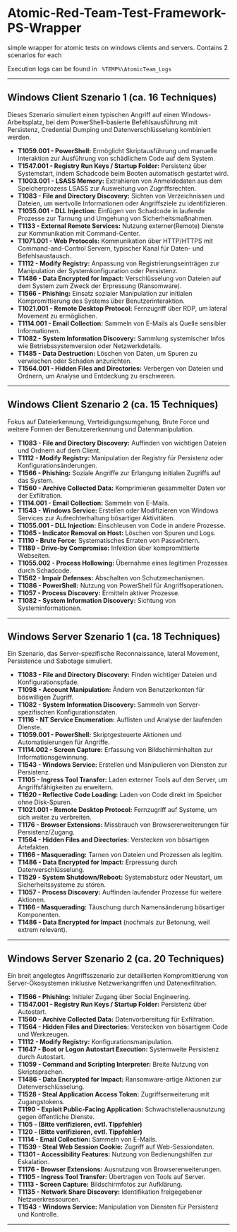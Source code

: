 # Atomic-Red-Team-Test-Framework-PS-Wrapper
simple wrapper for atomic tests on windows clients and servers. Contains 2 scenarios for each

Execution logs can be found in ` %TEMP%\AtomicTeam_Logs`
***

## Windows Client Szenario 1 (ca. 16 Techniques)  
Dieses Szenario simuliert einen typischen Angriff auf einen Windows-Arbeitsplatz, bei dem PowerShell-basierte Befehlsausführung mit Persistenz, Credential Dumping und Datenverschlüsselung kombiniert werden.

- **T1059.001 - PowerShell:** Ermöglicht Skriptausführung und manuelle Interaktion zur Ausführung von schädlichem Code auf dem System.  
- **T1547.001 - Registry Run Keys / Startup Folder:** Persistenz über Systemstart, indem Schadcode beim Booten automatisch gestartet wird.  
- **T1003.001 - LSASS Memory:** Extrahieren von Anmeldedaten aus dem Speicherprozess LSASS zur Ausweitung von Zugriffsrechten.  
- **T1083 - File and Directory Discovery:** Sichten von Verzeichnissen und Dateien, um wertvolle Informationen oder Angriffsziele zu identifizieren.  
- **T1055.001 - DLL Injection:** Einfügen von Schadcode in laufende Prozesse zur Tarnung und Umgehung von Sicherheitsmaßnahmen.  
- **T1133 - External Remote Services:** Nutzung externer(Remote) Dienste zur Kommunikation mit Command-Center.  
- **T1071.001 - Web Protocols:** Kommunikation über HTTP/HTTPS mit Command-and-Control Servern, typischer Kanal für Daten- und Befehlsaustausch.  
- **T1112 - Modify Registry:** Anpassung von Registrierungseinträgen zur Manipulation der Systemkonfiguration oder Persistenz.  
- **T1486 - Data Encrypted for Impact:** Verschlüsselung von Dateien auf dem System zum Zweck der Erpressung (Ransomware).  
- **T1566 - Phishing:** Einsatz sozialer Manipulation zur initialen Kompromittierung des Systems über Benutzerinteraktion.  
- **T1021.001 - Remote Desktop Protocol:** Fernzugriff über RDP, um lateral Movement zu ermöglichen.  
- **T1114.001 - Email Collection:** Sammeln von E-Mails als Quelle sensibler Informationen.  
- **T1082 - System Information Discovery:** Sammlung systemischer Infos wie Betriebssystemversion oder Netzwerkdetails.  
- **T1485 - Data Destruction:** Löschen von Daten, um Spuren zu verwischen oder Schaden anzurichten.  
- **T1564.001 - Hidden Files and Directories:** Verbergen von Dateien und Ordnern, um Analyse und Entdeckung zu erschweren.  

***

## Windows Client Szenario 2 (ca. 15 Techniques)  
Fokus auf Dateierkennung, Verteidigungsumgehung, Brute Force und weitere Formen der Benutzererkennung und Datenmanipulation.

- **T1083 - File and Directory Discovery:** Auffinden von wichtigen Dateien und Ordnern auf dem Client.  
- **T1112 - Modify Registry:** Manipulation der Registry für Persistenz oder Konfigurationsänderungen.  
- **T1566 - Phishing:** Soziale Angriffe zur Erlangung initialen Zugriffs auf das System.  
- **T1560 - Archive Collected Data:** Komprimieren gesammelter Daten vor der Exfiltration.  
- **T1114.001 - Email Collection:** Sammeln von E-Mails.  
- **T1543 - Windows Service:** Erstellen oder Modifizieren von Windows Services zur Aufrechterhaltung bösartiger Aktivitäten.  
- **T1055.001 - DLL Injection:** Einschleusen von Code in andere Prozesse.  
- **T1065 - Indicator Removal on Host:** Löschen von Spuren und Logs.  
- **T1110 - Brute Force:** Systematisches Erraten von Passwörtern.  
- **T1189 - Drive-by Compromise:** Infektion über kompromittierte Webseiten.  
- **T1055.002 - Process Hollowing:** Übernahme eines legitimen Prozesses durch Schadcode.  
- **T1562 - Impair Defenses:** Abschalten von Schutzmechanismen.  
- **T1086 - PowerShell:** Nutzung von PowerShell für Angriffsoperationen.  
- **T1057 - Process Discovery:** Ermitteln aktiver Prozesse.  
- **T1082 - System Information Discovery:** Sichtung von Systeminformationen.  

***

## Windows Server Szenario 1 (ca. 18 Techniques)  
Ein Szenario, das Server-spezifische Reconnaissance, lateral Movement, Persistence und Sabotage simuliert.

- **T1083 - File and Directory Discovery:** Finden wichtiger Dateien und Konfigurationspfade.  
- **T1098 - Account Manipulation:** Ändern von Benutzerkonten für böswilligen Zugriff.  
- **T1082 - System Information Discovery:** Sammeln von Server-spezifischen Konfigurationsdaten.  
- **T1116 - NT Service Enumeration:** Auflisten und Analyse der laufenden Dienste.  
- **T1059.001 - PowerShell:** Skriptgesteuerte Aktionen und Automatisierungen für Angriffe.  
- **T1114.002 - Screen Capture:** Erfassung von Bildschirminhalten zur Informationsgewinnung.  
- **T1543 - Windows Service:** Erstellen und Manipulieren von Diensten zur Persistenz.  
- **T1105 - Ingress Tool Transfer:** Laden externer Tools auf den Server, um Angriffsfähigkeiten zu erweitern.  
- **T1620 - Reflective Code Loading:** Laden von Code direkt im Speicher ohne Disk-Spuren.  
- **T1021.001 - Remote Desktop Protocol:** Fernzugriff auf Systeme, um sich weiter zu verbreiten.  
- **T1176 - Browser Extensions:** Missbrauch von Browsererweiterungen für Persistenz/Zugang.  
- **T1564 - Hidden Files and Directories:** Verstecken von bösartigen Artefakten.  
- **T1166 - Masquerading:** Tarnen von Dateien und Prozessen als legitim.  
- **T1486 - Data Encrypted for Impact:** Erpressung durch Datenverschlüsselung.  
- **T1529 - System Shutdown/Reboot:** Systemabsturz oder Neustart, um Sicherheitssysteme zu stören.  
- **T1057 - Process Discovery:** Auffinden laufender Prozesse für weitere Aktionen.  
- **T1166 - Masquerading:** Täuschung durch Namensänderung bösartiger Komponenten.  
- **T1486 - Data Encrypted for Impact** (nochmals zur Betonung, weil extrem relevant).

***

## Windows Server Szenario 2 (ca. 20 Techniques)  
Ein breit angelegtes Angriffsszenario zur detaillierten Kompromittierung von Server-Ökosystemen inklusive Netzwerkangriffen und Datenexfiltration.

- **T1566 - Phishing:** Initialer Zugang über Social Engineering.  
- **T1547.001 - Registry Run Keys / Startup Folder:** Persistenz über Autostart.  
- **T1560 - Archive Collected Data:** Datenvorbereitung für Exfiltration.  
- **T1564 - Hidden Files and Directories:** Verstecken von bösartigem Code und Werkzeugen.  
- **T1112 - Modify Registry:** Konfigurationsmanipulation.  
- **T1647 - Boot or Logon Autostart Execution:** Systemweite Persistenz durch Autostart.  
- **T1059 - Command and Scripting Interpreter:** Breite Nutzung von Skriptsprachen.  
- **T1486 - Data Encrypted for Impact:** Ransomware-artige Aktionen zur Datenverschlüsselung.  
- **T1528 - Steal Application Access Token:** Zugriffserweiterung mit Zugangstokens.  
- **T1190 - Exploit Public-Facing Application:** Schwachstellenausnutzung gegen öffentliche Dienste.  
- **T105 - (Bitte verifizieren, evtl. Tippfehler)**  
- **T120 - (Bitte verifizieren, evtl. Tippfehler)**  
- **T1114 - Email Collection:** Sammeln von E-Mails.  
- **T1539 - Steal Web Session Cookie:** Zugriff auf Web-Sessiondaten.  
- **T1301 - Accessibility Features:** Nutzung von Bedienungshilfen zur Eskalation.  
- **T1176 - Browser Extensions:** Ausnutzung von Browsererweiterungen.  
- **T1105 - Ingress Tool Transfer:** Übertragen von Tools auf Server.  
- **T1113 - Screen Capture:** Bildschirmfotos zur Aufklärung.  
- **T1135 - Network Share Discovery:** Identifikation freigegebener Netzwerkressourcen.  
- **T1543 - Windows Service:** Manipulation von Diensten für Persistenz und Kontrolle.  

***
